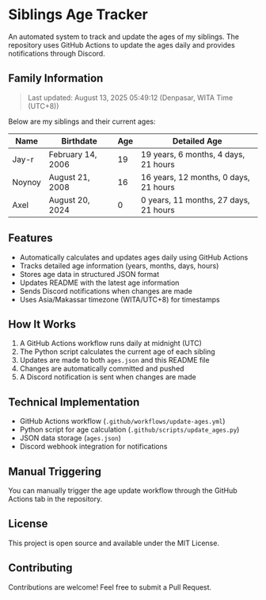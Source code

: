# Siblings Age Tracker

An automated system to track and update the ages of my siblings. The repository uses GitHub Actions to update the ages daily and provides notifications through Discord.

## Family Information

> Last updated: August 13, 2025 05:49:12 (Denpasar, WITA Time (UTC+8))

Below are my siblings and their current ages:

| Name | Birthdate | Age | Detailed Age |
|------|-----------|-----|-------------|
| Jay-r | February 14, 2006 | 19 | 19 years, 6 months, 4 days, 21 hours |
| Noynoy | August 21, 2008 | 16 | 16 years, 12 months, 0 days, 21 hours |
| Axel | August 20, 2024 | 0 | 0 years, 11 months, 27 days, 21 hours |

## Features

- Automatically calculates and updates ages daily using GitHub Actions
- Tracks detailed age information (years, months, days, hours)
- Stores age data in structured JSON format
- Updates README with the latest age information
- Sends Discord notifications when changes are made
- Uses Asia/Makassar timezone (WITA/UTC+8) for timestamps

## How It Works

1. A GitHub Actions workflow runs daily at midnight (UTC)
2. The Python script calculates the current age of each sibling
3. Updates are made to both `ages.json` and this README file
4. Changes are automatically committed and pushed
5. A Discord notification is sent when changes are made

## Technical Implementation

- GitHub Actions workflow (`.github/workflows/update-ages.yml`)
- Python script for age calculation (`.github/scripts/update_ages.py`)
- JSON data storage (`ages.json`)
- Discord webhook integration for notifications

## Manual Triggering

You can manually trigger the age update workflow through the GitHub Actions tab in the repository.

## License

This project is open source and available under the MIT License.

## Contributing

Contributions are welcome! Feel free to submit a Pull Request.